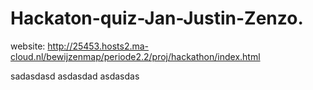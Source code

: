 # Hackaton-quiz-Jan-Justin-Zenzo.

website: http://25453.hosts2.ma-cloud.nl/bewijzenmap/periode2.2/proj/hackathon/index.html

sadasdasd
asdasdad
asdasdas
